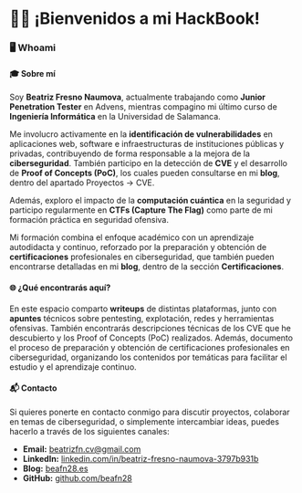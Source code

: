 # 👩‍💻 ¡Bienvenidos a mi HackBook!

### 🖥️ Whoami

#### 🎓 Sobre mí

Soy **Beatriz Fresno Naumova**, actualmente trabajando como **Junior Penetration Tester** en Advens, mientras compagino mi último curso de **Ingeniería Informática** en la Universidad de Salamanca.

Me involucro activamente en la **identificación de vulnerabilidades** en aplicaciones web, software e infraestructuras de instituciones públicas y privadas, contribuyendo de forma responsable a la mejora de la **ciberseguridad**. También participo en la detección de **CVE** y el desarrollo de **Proof of Concepts (PoC)**, los cuales pueden consultarse en mi **blog**, dentro del apartado Proyectos → CVE.

Además, exploro el impacto de la **computación cuántica** en la seguridad y participo regularmente en **CTFs (Capture The Flag)** como parte de mi formación práctica en seguridad ofensiva.

Mi formación combina el enfoque académico con un aprendizaje autodidacta y continuo, reforzado por la preparación y obtención de **certificaciones** profesionales en ciberseguridad, que también pueden encontrarse detalladas en mi **blog**, dentro de la sección **Certificaciones**.

#### 🌐 ¿Qué encontrarás aquí?

En este espacio comparto **writeups** de distintas plataformas, junto con **apuntes** técnicos sobre pentesting, explotación, redes y herramientas ofensivas. También encontrarás descripciones técnicas de los CVE que he descubierto y los Proof of Concepts (PoC) realizados. Además, documento el proceso de preparación y obtención de certificaciones profesionales en ciberseguridad, organizando los contenidos por temáticas para facilitar el estudio y el aprendizaje continuo.

#### 📬 Contacto

Si quieres ponerte en contacto conmigo para discutir proyectos, colaborar en temas de ciberseguridad, o simplemente intercambiar ideas, puedes hacerlo a través de los siguientes canales:

* **Email:** beatrizfn.cv@gmail.com
* **LinkedIn:** [linkedin.com/in/beatriz-fresno-naumova-3797b931b](https://www.linkedin.com/in/beatriz-fresno-naumova-3797b931b)
* **Blog:** [beafn28.es](https://beafn28.es)
* **GitHub:** [github.com/beafn28](https://github.com/beafn28)
